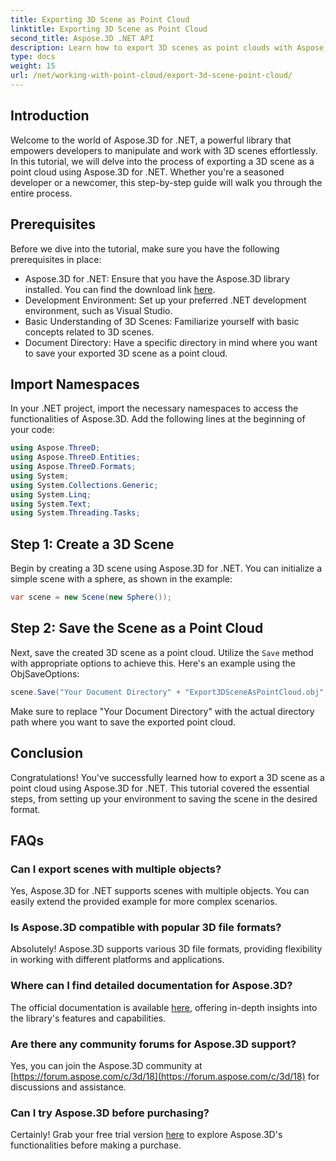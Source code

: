 ```yaml
---
title: Exporting 3D Scene as Point Cloud
linktitle: Exporting 3D Scene as Point Cloud
second_title: Aspose.3D .NET API
description: Learn how to export 3D scenes as point clouds with Aspose.3D for .NET. Comprehensive tutorial for developers. Try the free trial now!
type: docs
weight: 15
url: /net/working-with-point-cloud/export-3d-scene-point-cloud/
---
```

## Introduction
Welcome to the world of Aspose.3D for .NET, a powerful library that empowers developers to manipulate and work with 3D scenes effortlessly. In this tutorial, we will delve into the process of exporting a 3D scene as a point cloud using Aspose.3D for .NET. Whether you're a seasoned developer or a newcomer, this step-by-step guide will walk you through the entire process.
## Prerequisites
Before we dive into the tutorial, make sure you have the following prerequisites in place:
- Aspose.3D for .NET: Ensure that you have the Aspose.3D library installed. You can find the download link [here](https://releases.aspose.com/3d/net/).
- Development Environment: Set up your preferred .NET development environment, such as Visual Studio.
- Basic Understanding of 3D Scenes: Familiarize yourself with basic concepts related to 3D scenes.
- Document Directory: Have a specific directory in mind where you want to save your exported 3D scene as a point cloud.
## Import Namespaces
In your .NET project, import the necessary namespaces to access the functionalities of Aspose.3D. Add the following lines at the beginning of your code:
```csharp
using Aspose.ThreeD;
using Aspose.ThreeD.Entities;
using Aspose.ThreeD.Formats;
using System;
using System.Collections.Generic;
using System.Linq;
using System.Text;
using System.Threading.Tasks;
```
## Step 1: Create a 3D Scene
Begin by creating a 3D scene using Aspose.3D for .NET. You can initialize a simple scene with a sphere, as shown in the example:
```csharp
var scene = new Scene(new Sphere());
```
## Step 2: Save the Scene as a Point Cloud
Next, save the created 3D scene as a point cloud. Utilize the `Save` method with appropriate options to achieve this. Here's an example using the ObjSaveOptions:
```csharp
scene.Save("Your Document Directory" + "Export3DSceneAsPointCloud.obj", new ObjSaveOptions() { PointCloud = true });
```
Make sure to replace "Your Document Directory" with the actual directory path where you want to save the exported point cloud.
## Conclusion
Congratulations! You've successfully learned how to export a 3D scene as a point cloud using Aspose.3D for .NET. This tutorial covered the essential steps, from setting up your environment to saving the scene in the desired format.
## FAQs
### Can I export scenes with multiple objects?
Yes, Aspose.3D for .NET supports scenes with multiple objects. You can easily extend the provided example for more complex scenarios.
### Is Aspose.3D compatible with popular 3D file formats?
Absolutely! Aspose.3D supports various 3D file formats, providing flexibility in working with different platforms and applications.
### Where can I find detailed documentation for Aspose.3D?
The official documentation is available [here](https://reference.aspose.com/3d/net/), offering in-depth insights into the library's features and capabilities.
### Are there any community forums for Aspose.3D support?
Yes, you can join the Aspose.3D community at [https://forum.aspose.com/c/3d/18](https://forum.aspose.com/c/3d/18) for discussions and assistance.
### Can I try Aspose.3D before purchasing?
Certainly! Grab your free trial version [here](https://releases.aspose.com/) to explore Aspose.3D's functionalities before making a purchase.
